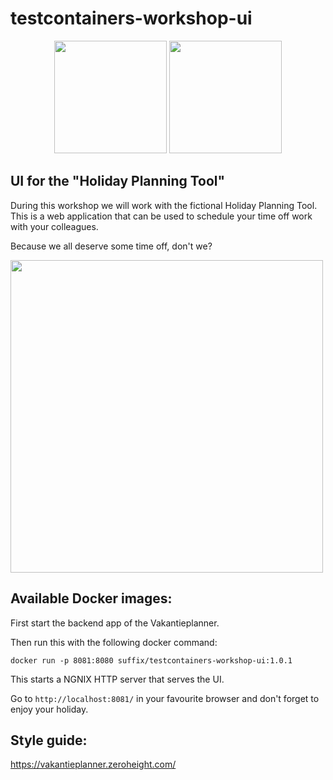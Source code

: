 # testcontainers-workshop-ui

<p align="middle">
    <img src="logo.svg" height="180"/>
    <img src="testcontainers-logo.svg" height="180"/>
</p>    

## UI for the "Holiday Planning Tool"

During this workshop we will work with the fictional Holiday Planning Tool.
This is a web application that can be used to schedule your time off work with your colleagues.

Because we all deserve some time off, don't we?

<img src="holiday.jpg" width="500" />

## Available Docker images:

First start the backend app of the Vakantieplanner.

Then run this with the following docker command:

```shell
docker run -p 8081:8080 suffix/testcontainers-workshop-ui:1.0.1
```

This starts a NGNIX HTTP server that serves the UI.

Go to `http://localhost:8081/` in your favourite browser and don't forget to enjoy your holiday.

## Style guide:
https://vakantieplanner.zeroheight.com/